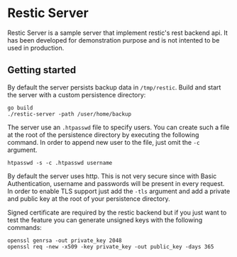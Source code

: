 # Restic Server

Restic Server is a sample server that implement restic's rest backend api.
It has been developed for demonstration purpose and is not intented to be used in production.

## Getting started

By default the server persists backup data in `/tmp/restic`. 
Build and start the server with a custom persistence directory:

```
go build
./restic-server -path /user/home/backup
```

The server use an `.htpasswd` file to specify users. You can create such a file at the root of the persistence directory by executing the following command. In order to append new user to the file, just omit the `-c` argument.

```
htpasswd -s -c .htpasswd username
```

By default the server uses http. This is not very secure since with Basic Authentication, username and passwords will be present in every request. In order to enable TLS support just add the `-tls` argument and add a private and public key at the root of your persistence directory. 

Signed certificate are required by the restic backend but if you just want to test the feature you can generate unsigned keys with the following commands:

```
openssl genrsa -out private_key 2048
openssl req -new -x509 -key private_key -out public_key -days 365
```
